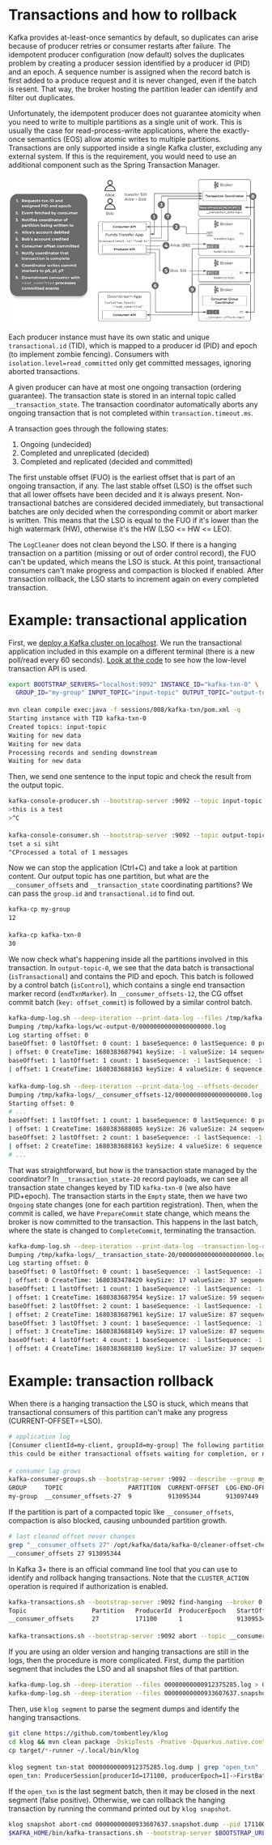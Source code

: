 # Transactions and how to rollback

Kafka provides at-least-once semantics by default, so duplicates can arise because of producer retries or consumer restarts after failure.
The idempotent producer configuration (now default) solves the duplicates problem by creating a producer session identified by a producer id (PID) and an epoch.
A sequence number is assigned when the record batch is first added to a produce request and it is never changed, even if the batch is resent.
That way, the broker hosting the partition leader can identify and filter out duplicates.

Unfortunately, the idempotent producer does not guarantee atomicity when you need to write to multiple partitions as a single unit of work.
This is usually the case for read-process-write applications, where the exactly-once semantics (EOS) allow atomic writes to multiple partitions.
Transactions are only supported inside a single Kafka cluster, excluding any external system. 
If this is the requirement, you would need to use an additional component such as the Spring Transaction Manager.

![](images/txn.png)

Each producer instance must have its own static and unique `transactional.id` (TID), which is mapped to a producer id (PID) and epoch (to implement zombie fencing).
Consumers with `isolation.level=read_committed` only get committed messages, ignoring aborted transactions.

A given producer can have at most one ongoing transaction (ordering guarantee).
The transaction state is stored in an internal topic called `__transaction_state`.
The transaction coordinator automatically aborts any ongoing transaction that is not completed within `transaction.timeout.ms`.

A transaction goes through the following states:

1. Ongoing (undecided)
2. Completed and unreplicated (decided)
3. Completed and replicated (decided and committed)

The first unstable offset (FUO) is the earliest offset that is part of an ongoing transaction, if any.
The last stable offset (LSO) is the offset such that all lower offsets have been decided and it is always present.
Non-transactional batches are considered decided immediately, but transactional batches are only decided when the corresponding commit or abort marker is written.
This means that the LSO is equal to the FUO if it's lower than the high watermark (HW), otherwise it's the HW (LSO <= HW <= LEO).

The `LogCleaner` does not clean beyond the LSO.
If there is a hanging transaction on a partition (missing or out of order control record), the FUO can't be updated, which means the LSO is stuck.
At this point, transactional consumers can't make progress and compaction is blocked if enabled.
After transaction rollback, the LSO starts to increment again on every completed transaction.

# Example: transactional application

First, we [deploy a Kafka cluster on localhost](/sessions/001).
We run the transactional application included in this example on a different terminal (there is a new poll/read every 60 seconds).
[Look at the code](/sessions/008/kafka-txn/src/main/java/it/fvaleri/example/Main.java) to see how the low-level transaction API is used.

```sh
export BOOTSTRAP_SERVERS="localhost:9092" INSTANCE_ID="kafka-txn-0" \
  GROUP_ID="my-group" INPUT_TOPIC="input-topic" OUTPUT_TOPIC="output-topic"

mvn clean compile exec:java -f sessions/008/kafka-txn/pom.xml -q
Starting instance with TID kafka-txn-0
Created topics: input-topic
Waiting for new data
Waiting for new data
Processing records and sending downstream
Waiting for new data
```

Then, we send one sentence to the input topic and check the result from the output topic.

```sh
kafka-console-producer.sh --bootstrap-server :9092 --topic input-topic
>this is a test
>^C

kafka-console-consumer.sh --bootstrap-server :9092 --topic output-topic --from-beginning
tset a si siht
^CProcessed a total of 1 messages
```

Now we can stop the application (Ctrl+C) and take a look at partition content.
Our output topic has one partition, but what are the `__consumer_offsets` and `__transaction_state` coordinating partitions?
We can pass the `group.id` and `transactional.id` to find out.

```sh
kafka-cp my-group
12

kafka-cp kafka-txn-0
30
```

We now check what's happening inside all the partitions involved in this transaction.
In `output-topic-0`, we see that the data batch is transactional (`isTransactional`) and contains the PID and epoch.
This batch is followed by a control batch (`isControl`), which contains a single end transaction marker record (`endTxnMarker`).
In `__consumer_offsets-12`, the CG offset commit batch (`key: offset_commit`) is followed by a similar control batch.

```sh
kafka-dump-log.sh --deep-iteration --print-data-log --files /tmp/kafka-logs/output-topic-0/00000000000000000000.log
Dumping /tmp/kafka-logs/wc-output-0/00000000000000000000.log
Log starting offset: 0
baseOffset: 0 lastOffset: 0 count: 1 baseSequence: 0 lastSequence: 0 producerId: 0 producerEpoch: 0 partitionLeaderEpoch: 0 isTransactional: true isControl: false deleteHorizonMs: OptionalLong.empty position: 0 CreateTime: 1680383687941 size: 82 magic: 2 compresscodec: none crc: 2785707995 isvalid: true
| offset: 0 CreateTime: 1680383687941 keySize: -1 valueSize: 14 sequence: 0 headerKeys: [] payload: tset a si siht
baseOffset: 1 lastOffset: 1 count: 1 baseSequence: -1 lastSequence: -1 producerId: 0 producerEpoch: 0 partitionLeaderEpoch: 0 isTransactional: true isControl: true deleteHorizonMs: OptionalLong.empty position: 82 CreateTime: 1680383688163 size: 78 magic: 2 compresscodec: none crc: 3360473936 isvalid: true
| offset: 1 CreateTime: 1680383688163 keySize: 4 valueSize: 6 sequence: -1 headerKeys: [] endTxnMarker: COMMIT coordinatorEpoch: 0

kafka-dump-log.sh --deep-iteration --print-data-log --offsets-decoder --files /tmp/kafka-logs/__consumer_offsets-12/00000000000000000000.log
Dumping /tmp/kafka-logs/__consumer_offsets-12/00000000000000000000.log
Starting offset: 0
# ...
baseOffset: 1 lastOffset: 1 count: 1 baseSequence: 0 lastSequence: 0 producerId: 0 producerEpoch: 0 partitionLeaderEpoch: 0 isTransactional: true isControl: false deleteHorizonMs: OptionalLong.empty position: 339 CreateTime: 1665506597950 size: 118 magic: 2 compresscodec: none crc: 4199759988 isvalid: true
| offset: 1 CreateTime: 1680383688085 keySize: 26 valueSize: 24 sequence: 0 headerKeys: [] key: offset_commit::group=my-group,partition=wc-input-0 payload: offset=1
baseOffset: 2 lastOffset: 2 count: 1 baseSequence: -1 lastSequence: -1 producerId: 0 producerEpoch: 0 partitionLeaderEpoch: 0 isTransactional: true isControl: true deleteHorizonMs: OptionalLong.empty position: 457 CreateTime: 1665506597998 size: 78 magic: 2 compresscodec: none crc: 3355926470 isvalid: true
| offset: 2 CreateTime: 1680383688163 keySize: 4 valueSize: 6 sequence: -1 headerKeys: [] endTxnMarker: COMMIT coordinatorEpoch: 0
# ...
```

That was straightforward, but how is the transaction state managed by the coordinator? 
In `__transaction_state-20` record payloads, we can see all transaction state changes keyed by TID `kafka-txn-0` (we also have PID+epoch).
The transaction starts in the `Empty` state, then we have two `Ongoing` state changes (one for each partition registration).
Then, when the commit is called, we have `PrepareCommit` state change, which means the broker is now committed to the transaction.
This happens in the last batch, where the state is changed to `CompleteCommit`, terminating the transaction.

```sh
kafka-dump-log.sh --deep-iteration --print-data-log --transaction-log-decoder --files /tmp/kafka-logs/__transaction_state-30/00000000000000000000.log
Dumping /tmp/kafka-logs/__transaction_state-20/00000000000000000000.log
Log starting offset: 0
baseOffset: 0 lastOffset: 0 count: 1 baseSequence: -1 lastSequence: -1 producerId: -1 producerEpoch: -1 partitionLeaderEpoch: 0 isTransactional: false isControl: false deleteHorizonMs: OptionalLong.empty position: 0 CreateTime: 1680383478420 size: 122 magic: 2 compresscodec: none crc: 2867569944 isvalid: true
| offset: 0 CreateTime: 1680383478420 keySize: 17 valueSize: 37 sequence: -1 headerKeys: [] key: transaction_metadata::transactionalId=kafka-txn-0 payload: producerId:0,producerEpoch:0,state=Empty,partitions=[],txnLastUpdateTimestamp=1680383478418,txnTimeoutMs=60000
baseOffset: 1 lastOffset: 1 count: 1 baseSequence: -1 lastSequence: -1 producerId: -1 producerEpoch: -1 partitionLeaderEpoch: 0 isTransactional: false isControl: false deleteHorizonMs: OptionalLong.empty position: 122 CreateTime: 1680383687954 size: 145 magic: 2 compresscodec: none crc: 3735151334 isvalid: true
| offset: 1 CreateTime: 1680383687954 keySize: 17 valueSize: 59 sequence: -1 headerKeys: [] key: transaction_metadata::transactionalId=kafka-txn-0 payload: producerId:0,producerEpoch:0,state=Ongoing,partitions=[output-topic-0],txnLastUpdateTimestamp=1680383687952,txnTimeoutMs=60000
baseOffset: 2 lastOffset: 2 count: 1 baseSequence: -1 lastSequence: -1 producerId: -1 producerEpoch: -1 partitionLeaderEpoch: 0 isTransactional: false isControl: false deleteHorizonMs: OptionalLong.empty position: 267 CreateTime: 1680383687961 size: 174 magic: 2 compresscodec: none crc: 3698066654 isvalid: true
| offset: 2 CreateTime: 1680383687961 keySize: 17 valueSize: 87 sequence: -1 headerKeys: [] key: transaction_metadata::transactionalId=kafka-txn-0 payload: producerId:0,producerEpoch:0,state=Ongoing,partitions=[output-topic-0,__consumer_offsets-12],txnLastUpdateTimestamp=1680383687960,txnTimeoutMs=60000
baseOffset: 3 lastOffset: 3 count: 1 baseSequence: -1 lastSequence: -1 producerId: -1 producerEpoch: -1 partitionLeaderEpoch: 0 isTransactional: false isControl: false deleteHorizonMs: OptionalLong.empty position: 441 CreateTime: 1680383688149 size: 174 magic: 2 compresscodec: none crc: 1700234506 isvalid: true
| offset: 3 CreateTime: 1680383688149 keySize: 17 valueSize: 87 sequence: -1 headerKeys: [] key: transaction_metadata::transactionalId=kafka-txn-0 payload: producerId:0,producerEpoch:0,state=PrepareCommit,partitions=[output-topic-0,__consumer_offsets-12],txnLastUpdateTimestamp=1680383688148,txnTimeoutMs=60000
baseOffset: 4 lastOffset: 4 count: 1 baseSequence: -1 lastSequence: -1 producerId: -1 producerEpoch: -1 partitionLeaderEpoch: 0 isTransactional: false isControl: false deleteHorizonMs: OptionalLong.empty position: 615 CreateTime: 1680383688180 size: 122 magic: 2 compresscodec: none crc: 3020616838 isvalid: true
| offset: 4 CreateTime: 1680383688180 keySize: 17 valueSize: 37 sequence: -1 headerKeys: [] key: transaction_metadata::transactionalId=kafka-txn-0 payload: producerId:0,producerEpoch:0,state=CompleteCommit,partitions=[],txnLastUpdateTimestamp=1680383688154,txnTimeoutMs=60000
```

# Example: transaction rollback

When there is a hanging transaction the LSO is stuck, which means that transactional consumers of this partition can't make any progress (CURRENT-OFFSET==LSO).

```sh
# application log
[Consumer clientId=my-client, groupId=my-group] The following partitions still have unstable offsets which are not cleared on the broker side: [__consumer_offsets-27], 
this could be either transactional offsets waiting for completion, or normal offsets waiting for replication after appending to local log

# consumer lag grows
kafka-consumer-groups.sh --bootstrap-server :9092 --describe --group my-group
GROUP     TOPIC                  PARTITION  CURRENT-OFFSET  LOG-END-OFFSET  LAG   CONSUMER-ID  HOST           CLIENT-ID
my-group  __consumer_offsets-27  9          913095344       913097449       2105  my-client-0  /10.60.172.97  my-client
```

If the partition is part of a compacted topic like `__consumer_offsets`, compaction is also blocked, causing unbounded partition growth.

```sh
# last cleaned offset never changes
grep "__consumer_offsets 27" /opt/kafka/data/kafka-0/cleaner-offset-checkpoint
__consumer_offsets 27 913095344
```

In Kafka 3+ there is an official command line tool that you can use to identify and rollback hanging transactions.
Note that the `CLUSTER_ACTION` operation is required if authorization is enabled.

```sh
kafka-transactions.sh --bootstrap-server :9092 find-hanging --broker 0
Topic                  Partition   ProducerId  ProducerEpoch   StartOffset LastTimestamp               Duration(s)
__consumer_offsets     27          171100      1               913095344   2022-06-06T03:16:47Z        209793

kafka-transactions.sh --bootstrap-server :9092 abort --topic __consumer_offsets --partition 27 --start-offset 913095344
```

If you are using an older version and hanging transactions are still in the logs, then the procedure is more complicated.
First, dump the partition segment that includes the LSO and all snapshot files of that partition.

```sh
kafka-dump-log.sh --deep-iteration --files 00000000000912375285.log > 00000000000912375285.log.dump
kafka-dump-log.sh --deep-iteration --files 00000000000933607637.snapshot > 00000000000933607637.snapshot.dump
```

Then, use `klog segment` to parse the segment dumps and identify the hanging transactions.

```sh
git clone https://github.com/tombentley/klog
cd klog && mvn clean package -DskipTests -Pnative -Dquarkus.native.container-build=true
cp target/*-runner ~/.local/bin/klog

klog segment txn-stat 00000000000912375285.log.dump | grep "open_txn" | head -n1
open_txn: ProducerSession[producerId=171100, producerEpoch=1]->FirstBatchInTxn[firstBatchInTxn=Batch(baseOffset=913095344, lastOffset=913095344, count=1, baseSequence=0, lastSequence=0, producerId=171100, producerEpoch=1, partitionLeaderEpoch=38, isTransactional=true, isControl=false, position=76752106, createTime=2022-06-06T03:16:47.124Z, size=128, magic=2, compressCodec='none', crc=-2141709867, isValid=true), numDataBatches=1]
```

If the `open_txn` is the last segment batch, then it may be closed in the next segment (false positive).
Otherwise, we can rollback the hanging transaction by running the command printed out by `klog snapshot`.

```sh
klog snapshot abort-cmd 00000000000933607637.snapshot.dump --pid 171100 --producer-epoch 1
$KAFKA_HOME/bin/kafka-transactions.sh --bootstrap-server $BOOTSTRAP_URL abort --topic $TOPIC_NAME --partition $PART_NUM --producer-id 171100 --producer-epoch 1 --coordinator-epoch 34
```
